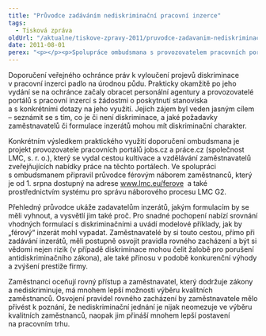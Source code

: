 ```yaml
---
title: "Průvodce zadáváním nediskriminační pracovní inzerce"
tags:
  - Tisková zpráva
oldUrl: "/aktualne/tiskove-zpravy-2011/pruvodce-zadavanim-nediskriminacni-pracovni-inzerce"
date: 2011-08-01
perex: "<p></p><p>Spolupráce ombudsmana s provozovatelem pracovních portálů jobs.cz a prace.cz přináší zaměstnavatelům pomůcku pro zadávání náborových inzerátů, které nediskriminují a naopak jim mohou přivést nové kvalitní zaměstnance.</p>"
---
```


<!-- imported from the old website -->

<p>Doporučení veřejného ochránce práv k vyloučení projevů diskriminace v pracovní inzerci padlo na úrodnou půdu. Prakticky okamžitě po jeho vydání se na ochránce začaly obracet personální agentury a provozovatelé portálů s pracovní inzercí s žádostmi o poskytnutí stanoviska a s konkrétními dotazy na jeho využití. Jejich zájem byl veden jasným cílem – seznámit se s tím, co je či není diskriminace, a jaké požadavky zaměstnavatelů či formulace inzerátů mohou mít diskriminační charakter.</p><p>Konkrétním výsledkem praktického využití doporučení ombudsmana je projekt provozovatele pracovních portálů jobs.cz a práce.cz (společnost LMC, s. r. o.), který se vydal cestou kultivace a vzdělávání zaměstnavatelů zveřejňujících nabídky práce na těchto portálech. Ve spolupráci s ombudsmanem připravil průvodce férovým náborem zaměstnanců, který je od 1. srpna dostupný na adrese <a title="Otevření do nového okna" href="http://www.lmc.eu/ferove" target="_blank">www.lmc.eu/ferove</a>  a také prostřednictvím systému pro správu náborového procesu LMC G2.</p><p>Přehledný průvodce ukáže zadavatelům inzerátů, jakým formulacím by se měli vyhnout, a vysvětlí jim také proč. Pro snadné pochopení nabízí srovnání vhodných formulací s diskriminačními a uvádí modelové příklady, jak by „férový“ inzerát mohl vypadat. Zaměstnavatelé by si touto cestou, přímo při zadávání inzerátů, měli postupně osvojit pravidla rovného zacházení a být si vědomi nejen rizik (v případě diskriminace mohou čelit žalobě pro porušení antidiskriminačního zákona), ale také přínosu v podobě konkurenční výhody a zvýšení prestiže firmy. </p>Zaměstnanci oceňují rovný přístup a zaměstnavatel, který dodržuje zákony a nediskriminuje, má mnohem lepší možnosti výběru kvalitních zaměstnanců. Osvojení pravidel rovného zacházení by zaměstnavatele mělo přivést k poznání, že nediskriminační jednání je nijak neomezuje ve výběru kvalitních zaměstnanců, naopak jim přináší mnohem lepší postavení na pracovním trhu.
